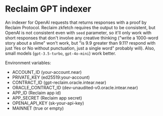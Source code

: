 # Reclaim GPT indexer

An indexer for OpenAI requests that returns responses with a proof by Reclaim Protocol. Reclaim zkfetch requires the output to be consistent, but OpenAI is not consistent even with `seed` parameter, so it'll only work with short responses that don't involve any creative thinking ("write a 1000-word story about a slime" won't work, but "is 9.9 greater than 9.11? respond with just Yes or No without punctuation, just a single word" probably will). Also, small models (`gpt-3.5-turbo`, `gpt-4o-mini`) work better.

Environment variables:
- ACCOUNT_ID (your-account.near)
- PRIVATE_KEY (ed25519:your-account)
- CONTRACT_ID (gpt-reclaim.oracle.intear.near)
- ORACLE_CONTRACT_ID (dev-unaudited-v0.oracle.intear.near)
- APP_ID (Reclaim app id)
- APP_SECRET (Reclaim app secret)
- OPENAI_API_KEY (sk-your-api-key)
- MAINNET (true or empty)
